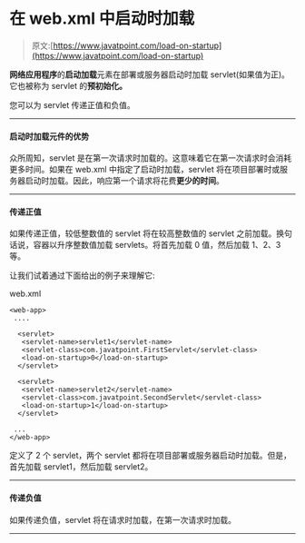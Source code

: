 # 在 web.xml 中启动时加载

> 原文:[https://www.javatpoint.com/load-on-startup](https://www.javatpoint.com/load-on-startup)

**网络应用程序**的**启动加载**元素在部署或服务器启动时加载 servlet(如果值为正)。它也被称为 servlet 的**预初始化。**

您可以为 servlet 传递正值和负值。

* * *

#### 启动时加载元件的优势

众所周知，servlet 是在第一次请求时加载的。这意味着它在第一次请求时会消耗更多时间。如果在 web.xml 中指定了启动时加载，servlet 将在项目部署时或服务器启动时加载。因此，响应第一个请求将花费**更少的时间**。

* * *

#### 传递正值

如果传递正值，较低整数值的 servlet 将在较高整数值的 servlet 之前加载。换句话说，容器以升序整数值加载 servlets。将首先加载 0 值，然后加载 1、2、3 等。

让我们试着通过下面给出的例子来理解它:

web.xml

```
<web-app>
 ....

  <servlet>
   <servlet-name>servlet1</servlet-name>
   <servlet-class>com.javatpoint.FirstServlet</servlet-class>
   <load-on-startup>0</load-on-startup>
  </servlet>

  <servlet>
   <servlet-name>servlet2</servlet-name>
   <servlet-class>com.javatpoint.SecondServlet</servlet-class>
   <load-on-startup>1</load-on-startup>
  </servlet>

 ...
</web-app>

```

定义了 2 个 servlet，两个 servlet 都将在项目部署或服务器启动时加载。但是，首先加载 servlet1，然后加载 servlet2。

* * *

#### 传递负值

如果传递负值，servlet 将在请求时加载，在第一次请求时加载。

* * *